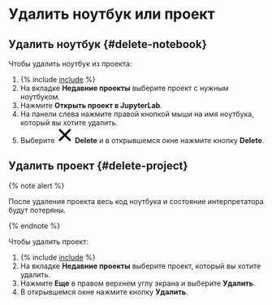 # Удалить ноутбук или проект

## Удалить ноутбук {#delete-notebook}

Чтобы удалить ноутбук из проекта:
1. {% include [include](../../../_includes/datasphere/first-step.md) %}
1. На вкладке **Недавние проекты** выберите проект с нужным ноутбуком.
1. Нажмите **Открыть проект в JupyterLab**.
1. На панели слева нажмите правой кнопкой мыши на имя ноутбука, который вы хотите удалить.
1. Выберите ![image](../../../_assets/cross.svg) **Delete** и в открывшемся окне нажмите кнопку **Delete**.

## Удалить проект {#delete-project}

{% note alert %}

После удаления проекта весь код ноутбука и состояние интерпретатора будут потеряны.

{% endnote %}

Чтобы удалить проект:
1. {% include [include](../../../_includes/datasphere/first-step.md) %}
1. На вкладке **Недавние проекты** выберите проект, который вы хотите удалить.
1. Нажмите **Еще** в правом верхнем углу экрана и выберите **Удалить**.
1. В открывшемся окне нажмите кнопку **Удалить**.